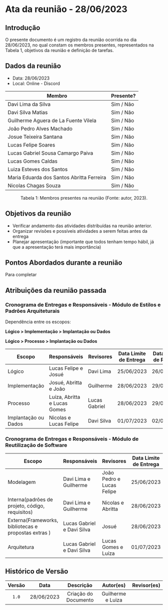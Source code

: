# Ata da reunião - 28/06/2023

## Introdução

O presente documento é um registro da reunião ocorrida no dia 28/06/2023, no qual constam os membros presentes,
representados na Tabela 1, objetivos da reunião e definição de tarefas.

## Dados da reunião

- Data: 28/06/2023
- Local: Online - Discord

| Membro                                    | Presente? |
|-------------------------------------------|-----------|
| Davi Lima da Silva                        | Sim / Não |
| Davi Silva Matias                         | Sim / Não |
| Guilherme Aguera de La Fuente Vilela      | Sim / Não |
| João Pedro Alves Machado                  | Sim / Não |
| Josue Teixeira Santana                    | Sim / Não |
| Lucas Felipe Soares                       | Sim / Não |
| Lucas Gabriel Sousa Camargo Paiva         | Sim / Não |
| Lucas Gomes Caldas                        | Sim / Não |
| Luiza Esteves dos Santos                  | Sim / Não |
| Maria Eduarda dos Santos Abritta Ferreira | Sim / Não |
| Nicolas Chagas Souza                      | Sim / Não |

<div style="text-align: center">
<p> Tabela 1: Membros presentes na reunião (Fonte: autor, 2023). </p>
</div>

## Objetivos da reunião

- Verificar andamento das atividades distribuídas na reunião anterior.
- Organizar revisões e possíveis atividades a serem feitas antes da entrega
- Planejar apresentação (importante que todos tenham tempo hábil, já que a apresentação terá mais importância)

## Pontos Abordados durante a reunião

Para completar

## Atribuições da reunião passada

### Cronograma de Entregas e Responsáveis - Módulo de Estilos e Padrões Arquiteturais

Dependência entre os escopos:

**Lógico > Implementação > Implantação ou Dados**

**Lógico > Processo > Implantação ou Dados**

| Escopo               | Responsáveis                  | Revisores     | Data Limite de Entrega | Data Limite de Revisão |
| -------------------- | ----------------------------- | ------------- | ---------------------- | ---------------------- |
| Lógico               | Lucas Felipe e Josué          | Davi Lima     | 25/06/2023             | 26/06/2023             |
| Implementação        | Josué, Abritta e João         | Guilherme     | 28/06/2023             | 29/06/2023             |
| Processo             | Luíza, Abritta  e Lucas Gomes | Lucas Gabriel | 28/06/2023             | 29/06/2023             |
| Implantação ou Dados | Nicolas e Lucas Felipe        | Davi Silva    | 01/07/2023             | 02/07/2023             |

### Cronograma de Entregas e Responsáveis - Módulo de Reutilização de Software

| Escopo                                               | Responsáveis               | Revisores                 | Data Limite de Entrega | Data Limite de Revisão |
| ---------------------------------------------------- | -------------------------- | ------------------------- | ---------------------- | ---------------------- |
| Modelagem                                            | Davi Lima e Guilherme      | João Pedro e Lucas Felipe | 25/06/2023             | 26/06/2023             |
| Interna(padrões de projeto, código, requisitos)      | Davi Lima e Guilherme      | Nicolas e Abritta         | 28/06/2023             | 29/06/2023             |
| Externa(Frameworks, bibliotecas e propostas extras ) | Lucas Gabriel e Davi Silva | Josué                     | 28/06/2023             | 29/06/2023             |
| Arquitetura                                          | Lucas Gabriel e Davi Silva | Lucas Gomes e Luíza       | 01/07/2023             | 02/07/2023             |

## Histórico de Versão

| Versão |    Data    |      Descrição       |      Autor(es)    | Revisor(es) |
| :----: | :--------: | :------------------: | :---------------: | :---------: |
| `1.0`  | 28/06/2023 | Criação do Documento | Guilherme e Luiza |             |
